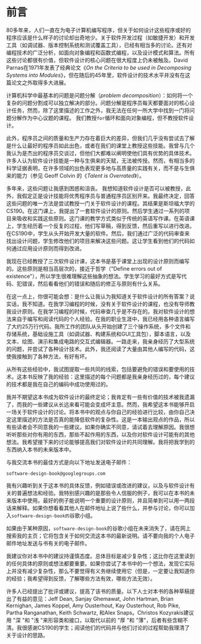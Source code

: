 # 前言

80多年来，人们一直在为电子计算机编写程序，但关于如何设计这些程序或好的程序应该是什么样子的讨论却出奇地少。关于软件开发过程（如敏捷开发）和开发工具（如调试器、版本控制系统和测试覆盖工具），已经有相当多的讨论。还有对编程技术的广泛分析，如面向对象编程和函数式编程，以及设计模式和算法。所有这些讨论都很有价值，但软件设计的核心问题在很大程度上仍未被触及。David Parnas在1971年发表了经典论文《_On the Criteria to be used in Decomposing Systems into Modules_》，但在随后的45年里，软件设计的技术水平并没有在这篇论文之外取得多大进展。

计算机科学中最基本的问题是问题分解（_problem decomposition_）：如何将一个复杂的问题分割成可以独立解决的部分。问题分解是程序员每天都要面对的核心设计任务，然而，除了这里描述的工作之外，我无法在任何一所大学中找到一门将问题分解作为中心议题的课程。 我们教授`for`循环和面向对象编程，但不教授软件设计。

此外，程序员之间的质量和生产力存在着巨大的差异，但我们几乎没有尝试去了解是什么让最好的程序员如此出色，或者在我们的课堂上教授这些技能。我曾与几个我认为是杰出的程序员交谈过，但他们大都难以阐明使他们具有优势的具体技术。许多人认为软件设计技能是一种与生俱来的天赋，无法被传授。然而，有相当多的科学证据表明，在许多领域的出色表现更多地与高质量的实践有关，而不是与生俱来的能力（参见 Geoff Colvin 的《_Talent is Overrated_》）。

多年来，这些问题让我感到困惑和沮丧。 我想知道软件设计是否可以被教授，此外，我假定正是设计技能将优秀程序员与普通程序员区别开来。我最终决定，回答这些问题的唯一方法是尝试教授一门关于软件设计的课程。其结果是斯坦福大学的CS190。在这门课上，我提出了一套软件设计的原则。然后学生通过一系列的项目来吸收和实践这些原则。这门课的教学方式类似于传统的英语写作课。在英语课上，学生经历着一个反复的过程，他们写草稿，得到反馈，然后重写以进行改进。在CS190中，学生从头开始开发大量的软件。然后，我们通过广泛的代码审查来找出设计问题，学生修改他们的项目来解决这些问题。这让学生看到他们的代码如何通过应用设计原则而得到改进。

我现在已经教授了三次软件设计课，这本书是基于课堂上出现的设计原则而编写的。这些原则是相当高层次的，接近于哲学（"Define errors out of existence"），所以学生很难理解这些抽象的想法。学生学习的最好方式是写代码、犯错误，然后看看他们的错误和随后的修正与原则有什么关系。

在这一点上，你很可能会想：是什么让我认为我知道关于软件设计的所有答案？说实话，我不知道。在我学习编程的时候，没有关于软件设计的课程，也没有导师教我设计原则。在我学习编程的时候，代码审查几乎是不存在的。我对软件设计的想法来自于编写和阅读代码的个人经验。在我的职业生涯中，我已经用各种语言编写了大约25万行代码。我所工作的团队从头开始创建了三个操作系统，多个文件和存储系统，基础设施工具（如调试器、构建系统和GUI工具包），脚本语言，以及文本、绘图、演示和集成电路的交互式编辑器。一路走来，我亲身经历了大型系统的问题，并尝试了各种设计技术。此外，我还阅读了大量由其他人编写的代码，这使我接触到了各种方法，有好有坏。

从所有这些经验中，我试图提取一些共同的线索，包括要避免的错误和要使用的技术。这本书反映了我的经验：这里描述的每个问题都是我亲身经历过的，每个建议的技术都是我在自己的编码中成功使用过的。&#x20;

我并不期望这本书成为软件设计的最终定论；我肯定有一些有价值的技术被我遗漏了，而我的一些建议从长远来看可能会变成坏主意。然而，我希望这本书能够开启一场关于软件设计的讨论。将本书中的观点与你自己的经验进行比较，由你自己决定这里描述的方法是否真的能降低软件的复杂性。这是一本输出观点的作品，所以有些读者会不同意我的一些建议。如果你确实不同意，请试着去理解原因。我很想听听那些对你有用的东西，那些不起作用的东西，以及你对软件设计可能有的其他想法。我希望接下来的讨论能够提高我们对软件设计的共同理解。我将把我学到的东西纳入本书的未来版本中。

与我交流本书的最佳方式是向以下地址发送电子邮件：

`software-design-book@googlegroups.com`

我有兴趣听到关于这本书的具体反馈，例如错误或改进的建议，以及与软件设计有关的普遍想法和经验。我特别感兴趣的是那些令人信服的例子，我可以在本书的未来版本中使用。最好的例子能说明一个重要的设计原则，并且简单到可以用一两段话来解释。如果你想看看其他人在邮件地址上说了些什么，并参与讨论，你可以加入`software-design-book的`谷歌小组。

如果由于某种原因，`software-design-book`的谷歌小组在未来消失了，请在网上搜索我的主页；它将包含关于如何交流这本书的最新说明。请不要向我的个人电子邮件地址发送与书有关的电子邮件。

我建议你对本书中的建议持谨慎态度。总体目标是减少复杂性；这比你在这里读到的任何具体的原则或想法都要重要。如果你尝试了本书中的一个想法，发现它实际上并没有减少复杂性，那么不要觉得有义务继续使用它（但是，一定要让我知道你的经验；我希望得到反馈，了解哪些方法有效，哪些方法无效）。

许多人已经提出了批评或建议，提高了该书的质量。以下人士对本书的各种草稿提出了有益的意见：Jeff Dean, Sanjay Ghemawat, John Hartman, Brian Kernighan, James Koppel, Amy Ousterhout, Kay Ousterhout, Rob Pike, Partha Ranganathan, Keith Schwartz, 和Alex Snaps。Christos Kozyrakis建议用 "深 "和 "浅 "来形容类和接口，以取代以前的 "厚 "和 "薄"，后者有些含糊不清。我很感谢CS190的学生；阅读他们的代码并与他们讨论的过程帮助我理清了关于设计的思路。

